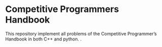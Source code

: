 # Competitive Programmers Handbook
This repository implement all problems of the Competitive Programmer’s Handbook in both C++ and python. .


